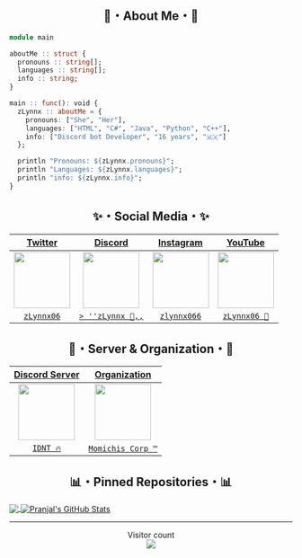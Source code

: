 <h2 align="center">🔻・About Me・🔻</h2>

```julia
module main

aboutMe :: struct {
  pronouns :: string[];
  languages :: string[];
  info :: string;
}

main :: func(): void {
  zLynnx :: aboutMe = {
    pronouns: ["She", "Her"],
    languages: ["HTML", "C#", "Java", "Python", "C++"],
    info: ["Discord bot Developer", "16 years", "🇲🇽"]
  };

  println "Pronouns: ${zLynnx.pronouns}";
  println "Languages: ${zLynnx.languages}";
  println "info: ${zLynnx.info}";
}
```
<h2 align="center">✨・Social Media・✨</h2>

| <a href="https://twitter.com/home?lang=es" target="_blank">**Twitter**</a> | <a href="https://discord.com" target="_blank">**Discord**</a> | <a href="https://www.instagram.com/?hl=es-la" target="_blank">**Instagram**</a> | <a href="https://www.youtube.com" target="_blank">**YouTube**</a> | 
| :---: | :---: | :---: | :---: |
<img align='center' src='https://cdn.discordapp.com/attachments/888297289330864148/889305912588771398/888315951173488640.png' width="100px"  height='100px'> | <img align='center' width="100px" src='https://cdn.discordapp.com/attachments/888297289330864148/889306057715888178/888317007383105566.png' height='100px'>  | <img align='center' src='https://cdn.discordapp.com/attachments/888297289330864148/889306321080426526/888316188529143818.png' width="100px" height='100px'> | <img align='center' src='https://cdn.discordapp.com/attachments/888297289330864148/889306228650565682/888316090126577684.png' width="100px" height='100px'> |
| <a href="https://twitter.com/zLynnx06" target="_blank">`zLynnx06`</a> | <a href="https://discord.com/users/827578468979441734" target="_blank">`> ''zLynnx 🥀,,`</a> | <a href="https://www.instagram.com/zlynnx066/?hl=es-la" target="_blank">`zlynnx066`</a> | </a> <a href="https://www.youtube.com/channel/UCBCfP4bXAKud-7T9sW_GnvA" target="_blank">`zLynnx06 🥀`</a> |  <a href="https://twitter.com/zLynnx06" target="_blank">`zLynnx06`</a> | <a href="https://discord.com/users/827578468979441734" target="_blank">`> ''zLynnx 🥀,,`</a> | 
  
<h2 align="center">🏢・Server & Organization・🏢</h2>

| <a href="https://twitter.com/home?lang=es" target="_blank">**Discord Server**</a> | <a href="https://discord.com" target="_blank">**Organization**</a> |
| :---: | :---: |
<img align='center' src='https://cdn.discordapp.com/attachments/893666982463934464/893721388488204358/a_71d650a010935cb580506194727244a5.gif' width="100px"  height='100px'> | <img align='center' width="100px" src='https://media.discordapp.net/stickers/867083351755587615.png?size=160' height='100px'>  |
| <a href="https://discord.gg/wc6p85JHRx" target="_blank">`IDNT 🔥`</a> | <a href="https://discord.gg/JJumUWjQKx" target="_blank">`Momichis Corp ™`</a> |

<h2 align="center">📊・Pinned Repositories・📊</h2>

<a href="https://github.com/zLynnx06">
  <img align="center" src="https://github-readme-stats.vercel.app/api/top-langs/?username=zLynnx06&theme=radical&hide=glsl" />
</a>
<a href="https://github.com/zLynnx066/zLynnx06">
  <img align="center" src="https://github-readme-stats.vercel.app/api?username=zLynnx06&show_icons=true&line_height=27&count_private=true&&theme=radical" alt="Pranjal's GitHub Stats" />
</a>

***********************************
<p align="center"> 
  Visitor count<br>
  <img src="https://profile-counter.glitch.me/zLynnx06/count.svg" />
</p>
